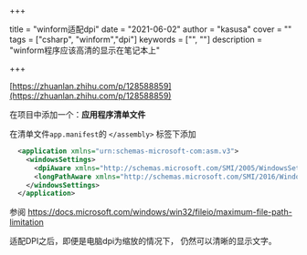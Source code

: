 +++

title = "winform适配dpi"
date = "2021-06-02"
author = "kasusa"
cover = ""
tags = ["csharp", "winform","dpi"]
keywords = ["", ""]
description = "winform程序应该高清的显示在笔记本上"

+++

[https://zhuanlan.zhihu.com/p/128588859](https://zhuanlan.zhihu.com/p/128588859)

在项目中添加一个：**应用程序清单文件**

在清单文件`app.manifest`的 `</assembly>` 标签下添加

```xml
  <application xmlns="urn:schemas-microsoft-com:asm.v3">
    <windowsSettings>
      <dpiAware xmlns="http://schemas.microsoft.com/SMI/2005/WindowsSettings">false</dpiAware>
      <longPathAware xmlns="http://schemas.microsoft.com/SMI/2016/WindowsSettings">true</longPathAware>
    </windowsSettings>
  </application>
```

参阅 https://docs.microsoft.com/windows/win32/fileio/maximum-file-path-limitation 

适配DPI之后，即便是电脑dpi为缩放的情况下， 仍然可以清晰的显示文字。

